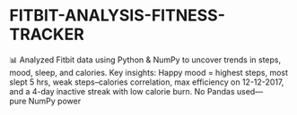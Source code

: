 # FITBIT-ANALYSIS-FITNESS-TRACKER
📊 Analyzed Fitbit data using Python &amp; NumPy to uncover trends in steps, mood, sleep, and calories. Key insights: Happy mood = highest steps, most slept 5 hrs, weak steps–calories correlation, max efficiency on 12-12-2017, and a 4-day inactive streak with low calorie burn. No Pandas used—pure NumPy power
